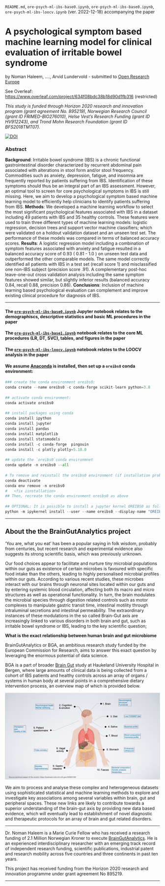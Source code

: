 `README.md`, `ore-psych-ml-ibs-base0.ipynb`, `ore-psych-ml-ibs-base0.ipynb`, `ore-psych-ml-ibs-loocv.ipynb` (ver. 2022-12-18) accompanying the paper


# A psychological symptom based machine learning model for clinical evaluation of irritable bowel syndrome

by Noman Haleem, ...., Arvid Lundervold - submitted to [Open Research Europe](https://open-research-europe.ec.europa.eu)

See Overleaf: https://www.overleaf.com/project/634f08bdc38b18d90d1fb316  (restricted)

_This study is funded through Horizon 2020 research and innovation program (grant agreement No. 895219), Norwegian
Research Council (grant ID FRIMED-BIO276010), Helse Vest’s Research Funding (grant ID HV912243), and Trond Mohn
Research Foundation (grant ID BFS2018TMT07)._

[![DOI](https://zenodo.org/badge/DOI/10.5281/zenodo.7454380.svg)](https://doi.org/10.5281/zenodo.7454380)

### Abstract


**Background**: Irritable bowel syndrome (IBS) is a chronic functional gastrointestinal disorder characterized by recurrent abdominal pain associated with alterations in stool form and/or stool frequency. Commodities such as anxiety, depression, fatigue, and insomnia are frequently reported by patients suffering from IBS. Identification of these symptoms should thus be an integral part of an IBS assessment. However, an optimal tool to screen for core psychological symptoms in IBS is still missing. Here, we aim to develop a psychological symptom based machine learning model to efficiently help clinicians to identify patients suffering from IBS.
**Methods**: We developed a machine learning workflow to select the most significant psychological features associated with IBS in a dataset including $49$ patients with IBS and $35$ healthy controls. These features were used to train three different types of machine learning models: logistic regression, decision trees and support vector machine classifiers; which were validated on a holdout validation dataset and an unseen test set. The performance of these models was compared in terms of balanced accuracy scores.
**Results**: A logistic regression model including a combination of symptom features associated with anxiety and fatigue resulted in a balanced accuracy score of $0.93$ ( $0.81$ - $1.0$ ) on unseen test data and outperformed the other comparable models. The same model correctly identified all patients with IBS in a test set (recall score $1$) and misclassified one non-IBS subject (precision score $.91$). 
A complementary post-hoc leave-one-out cross validation analysis including the same symptom features showed similar, but slightly inferior results (balanced accuracy $0.84$, recall $0.88$, precision $0.86$).
**Conclusions**: Inclusion of machine learning based psychological evaluation can complement and improve existing clinical procedure for diagnosis of IBS.


***

#### The  [`ore-psych-ml-ibs-base0.ipynb`](./ore-psych-ml-ibs-base0.ipynb) Jupyter notebook relates to the demographiscs, descriptive statistics and basic ML procedures in the paper

#### The  [`ore-psych-ml-ibs-base1.ipynb`](./ore-psych-ml-ibs-base1.ipynb) notebook relates to the core ML procedures (LR, DT, SVC), tables, and figures in the paper

#### The  [`ore-psych-ml-ibs-loocv.ipynb`](./ore-psych-ml-ibs-loocv.ipynb) notebook relates to the LOOCV analysis in the paper


#### We assume [Anaconda](https://www.anaconda.com) is installed, then set up a `oreibs0` conda environment:

```python
### create the conda environment oreibs0:
conda create --name oreibs0 -c conda-forge scikit-learn python=3.8

## activate conda environment:
conda activate oreibs0

## install packages using conda
conda install ipython
conda install jupyter
conda install pandas
conda install matplotlib
conda install statsmodels
conda install -c conda-forge  pingouin
conda install -c plotly plotly=5.10.0

## update the `oreibs0`conda environmnet
conda update -n oreibs0 --all

# To remove and reinstall the oreibs0 environment (if installation problems):
conda deactivate
conda env remove -n oreibs0
#   <fix iinstallation>
## Then, recreate the conda environment oreibs0 as above

## OPTIONAL: It is possible to install a jupyter kernel OREIBS0 as follows
python -m ipykernel install --user --name oreibs0 --display-name "OREIBS0"
```

***

## About the the BrainGutAnalytics project

‘You are, what you eat’ has been a popular saying in folk wisdom, probably from centuries, but recent research and experimental evidence also suggests its strong scientific basis, which was previously unknown.

Our food choices appear to facilitate and nurture tiny microbial populations within our guts as existence of certain microbes is favoured with specific food intake than the others, leading to highly personalised microbial profiles within our guts. According to various recent studies, these microbes interact with our brains through neuronal sites located within our guts and by entering systemic blood circulation, affecting both its macro and micro structures as well as operational functionality. In turn, the brain modulates the microbial species through digestion related controls such as motor complexes to manipulate gastric transit time, intestinal motility through intraluminal secretions and intestinal permeability. The extraordinary instances of these modulations in the so called Brain-Gut axis are increasingly linked to various disorders in both brain and gut, such as irritable bowel syndrome or IBS, leading to the key scientific question;

**What is the exact relationship between human brain and gut microbiome**

BrainGutAnalytics or BGA, an ambitious research study funded by the European Commission for Research, aims to answer this exact question by leveraging the enormous potential of data science.

BGA is a part of broader [Brain Gut](https://braingut.no) study at Haukeland University Hospital in Bergen, where large amounts of clinical data is being collected from a cohort of IBS patients and healthy controls across an array of organs / systems in human body at several points in a comprehensive dietary intervention process, an overview map of which is provided below.

![image](assets/BrainGutAnalytics.jpg)

We aim to process and analyse these complex and heterogeneous datasets using sophisticated statistical and machine learning methods to explore and investigate key associations among several variables within brain, gut and peripheral spaces. These new links are likely to contribute towards a superior understanding of the brain-gut axis by providing new data based evidence, which will eventually lead to establishment of novel diagnostic and therapeutic protocols for an array of brain and gut related disorders.


***

Dr. Noman Haleem is a Marie Curie Fellow who has received a research funding of 2.1 Million Norwegian Kroner to execute [BrainGutAnalytics](https://braingut.no/braingutanalytics). He is an experienced interdisciplinary researcher with an emerging track record of independent research funding, scientific publications, industrial patent and research mobility across five countries and three continents in past ten years.

This project has received funding from the Horizon 2020 research and innovation programme under grant agreement No 895219.

***
